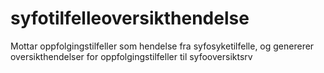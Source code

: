 # syfotilfelleoversikthendelse
Mottar oppfolgingstilfeller som hendelse fra syfosyketilfelle, og genererer oversikthendelser for oppfolgingstilfeller til syfooversiktsrv 
